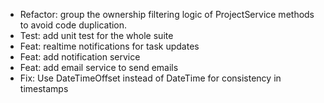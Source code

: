 - Refactor: group the ownership filtering logic of ProjectService methods to avoid code duplication.
- Test: add unit test for the whole suite
- Feat: realtime notifications for task updates
- Feat: add notification service
- Feat: add email service to send emails
- Fix: Use DateTimeOffset instead of DateTime for consistency in timestamps